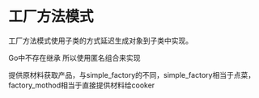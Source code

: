 # 工厂方法模式

工厂方法模式使用子类的方式延迟生成对象到子类中实现。

Go中不存在继承 所以使用匿名组合来实现

提供原材料获取产品，与simple_factory的不同，simple_factory相当于点菜，factory_mothod相当于直接提供材料给cooker
